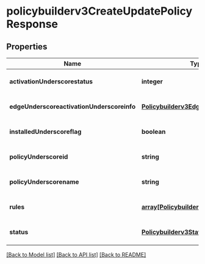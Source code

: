 # policybuilderv3CreateUpdatePolicyResponse

## Properties
Name | Type | Description | Notes
------------ | ------------- | ------------- | -------------
**activationUnderscorestatus** | **integer** |  | [optional] [default to null]
**edgeUnderscoreactivationUnderscoreinfo** | [**Policybuilderv3EdgeActivationObject**](Policybuilderv3EdgeActivationObject.md) |  | [optional] [default to null]
**installedUnderscoreflag** | **boolean** |  | [optional] [default to null]
**policyUnderscoreid** | **string** |  | [optional] [default to null]
**policyUnderscorename** | **string** |  | [optional] [default to null]
**rules** | [**array[Policybuilderv3Rule]**](Policybuilderv3Rule.md) |  | [optional] [default to null]
**status** | [**Policybuilderv3StatusResponseBase**](Policybuilderv3StatusResponseBase.md) |  | [optional] [default to null]

[[Back to Model list]](../README.md#documentation-for-models) [[Back to API list]](../README.md#documentation-for-api-endpoints) [[Back to README]](../README.md)


